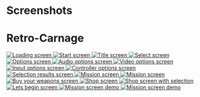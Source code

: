 # Screenshots

<link rel="stylesheet" href="/css/photoswipe.css">
<script type="module">
    import PhotoSwipeLightbox from '/js/photoswipe-lightbox.esm.js';
    const lightbox = new PhotoSwipeLightbox({
    gallery: '#game-gallery',
    children: 'a',
    pswpModule: () => import('/js/photoswipe.esm.js')
    });
    lightbox.init();
</script>

# Retro-Carnage

<div class="pswp-gallery pswp-gallery--single-column" id="game-gallery">
  <a href="/media/screenshot-loading.png" 
    data-pswp-width="2419" 
    data-pswp-height="1358" 
    target="_blank">
    <img src="/media/screenshot-loading.png" alt="Loading screen" />
  </a>
  <a href="/media/screenshot-start.png" 
    data-pswp-width="2419" 
    data-pswp-height="1358" 
    target="_blank">
    <img src="/media/screenshot-start.png" alt="Start screen" />
  </a>
  <a href="/media/screenshot-title.png" 
    data-pswp-width="2419" 
    data-pswp-height="1358" 
    target="_blank">
    <img src="/media/screenshot-title.png" alt="Title screen" />
  </a>
  <a href="/media/screenshot-select.png" 
    data-pswp-width="2419" 
    data-pswp-height="1358" 
    target="_blank">
    <img src="/media/screenshot-select.png" alt="Select screen" />
  </a>
  <a href="/media/screenshot-options.png" 
    data-pswp-width="2419" 
    data-pswp-height="1358" 
    target="_blank">
    <img src="/media/screenshot-options.png" alt="Options screen" />
  </a>
  <a href="/media/screenshot-options-audio.png" 
    data-pswp-width="2419" 
    data-pswp-height="1358" 
    target="_blank">
    <img src="/media/screenshot-options-audio.png" alt="Audio options screen" />
  </a>  
  <a href="/media/screenshot-options-video.png" 
    data-pswp-width="2419" 
    data-pswp-height="1358" 
    target="_blank">
    <img src="/media/screenshot-options-video.png" alt="Video options screen" />
  </a>  
  <a href="/media/screenshot-options-input.png" 
    data-pswp-width="2419" 
    data-pswp-height="1358" 
    target="_blank">
    <img src="/media/screenshot-options-input.png" alt="Input options screen" />
  </a>
  <a href="/media/screenshot-options-controller.png" 
    data-pswp-width="2419" 
    data-pswp-height="1358" 
    target="_blank">
    <img src="/media/screenshot-options-controller.png" alt="Controller options screen" />
  </a>
  <a href="/media/screenshot-select-results.png" 
    data-pswp-width="2419" 
    data-pswp-height="1358" 
    target="_blank">
    <img src="/media/screenshot-select-results.png" alt="Selection results screen" />
  </a>
  <a href="/media/screenshot-mission-1.png" 
    data-pswp-width="2419" 
    data-pswp-height="1358" 
    target="_blank">
    <img src="/media/screenshot-mission-1.png" alt="Mission screen" />
  </a>
  <a href="/media/screenshot-mission-2.png" 
    data-pswp-width="2419" 
    data-pswp-height="1358" 
    target="_blank">
    <img src="/media/screenshot-mission-2.png" alt="Mission screen" />
  </a>
  <a href="/media/screenshot-buy-your-weapons.png" 
    data-pswp-width="2419" 
    data-pswp-height="1358" 
    target="_blank">
    <img src="/media/screenshot-buy-your-weapons.png" alt="Buy your weapons screen" />
  </a>
  <a href="/media/screenshot-shop.png" 
    data-pswp-width="2419" 
    data-pswp-height="1358" 
    target="_blank">
    <img src="/media/screenshot-shop.png" alt="Shop screen" />
  </a>
  <a href="/media/screenshot-shop-modal.png" 
    data-pswp-width="2419" 
    data-pswp-height="1358" 
    target="_blank">
    <img src="/media/screenshot-shop-modal.png" alt="Shop screen with selection" />
  </a>
  <a href="/media/screenshot-lets-begin.png" 
    data-pswp-width="2419" 
    data-pswp-height="1358" 
    target="_blank">
    <img src="/media/screenshot-lets-begin.png" alt="Lets begin screen" />
  </a>
  <a href="/media/screenshot-demo-mission-1.png" 
    data-pswp-width="2419" 
    data-pswp-height="1358" 
    target="_blank">
    <img src="/media/screenshot-demo-mission-1.png" alt="Mission screen demo" />
  </a>
  <a href="/media/screenshot-demo-mission-2.png" 
    data-pswp-width="2419" 
    data-pswp-height="1358" 
    target="_blank">
    <img src="/media/screenshot-demo-mission-2.png" alt="Mission screen demo" />
  </a>
</div>

